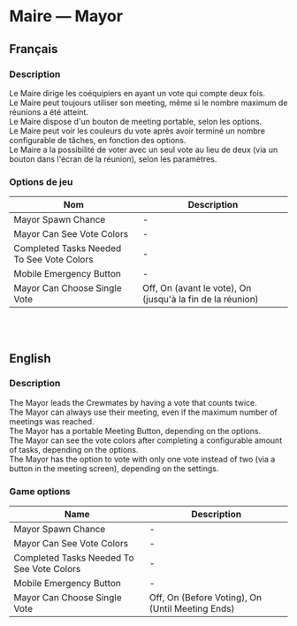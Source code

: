 # Maire — Mayor

## Français

### Description

Le Maire dirige les coéquipiers en ayant un vote qui compte deux fois.<br>
Le Maire peut toujours utiliser son meeting, même si le nombre maximum de réunions a été atteint.<br>
Le Maire dispose d'un bouton de meeting portable, selon les options.<br>
Le Maire peut voir les couleurs du vote après avoir terminé un nombre configurable de tâches, en fonction des options.<br>
Le Maire a la possibilité de voter avec un seul vote au lieu de deux (via un bouton dans l'écran de la réunion), selon les paramètres.

### Options de jeu

| Nom | Description |
| -------------- | --------------------- |
| Mayor Spawn Chance | - |
| Mayor Can See Vote Colors | - |
| Completed Tasks Needed To See Vote Colors | - |
| Mobile Emergency Button | - |
| Mayor Can Choose Single Vote | Off, On (avant le vote), On (jusqu'à la fin de la réunion) |

<br><br>

## English

### Description

The Mayor leads the Crewmates by having a vote that counts twice.<br>
The Mayor can always use their meeting, even if the maximum number of meetings was reached.<br>
The Mayor has a portable Meeting Button, depending on the options.<br>
The Mayor can see the vote colors after completing a configurable amount of tasks, depending on the options.<br>
The Mayor has the option to vote with only one vote instead of two (via a button in the meeting screen), depending on the settings.

### Game options

| Name | Description |
| -------------- | --------------------- |
| Mayor Spawn Chance | - |
| Mayor Can See Vote Colors | - |
| Completed Tasks Needed To See Vote Colors | - |
| Mobile Emergency Button | - |
| Mayor Can Choose Single Vote | Off, On (Before Voting), On (Until Meeting Ends) |
